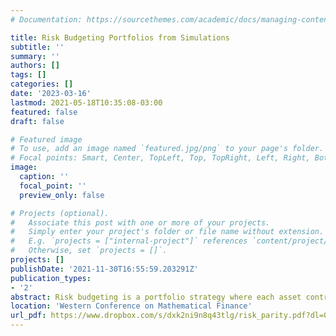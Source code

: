 ```yaml
---
# Documentation: https://sourcethemes.com/academic/docs/managing-content/

title: Risk Budgeting Portfolios from Simulations
subtitle: ''
summary: ''
authors: []
tags: []
categories: []
date: '2023-03-16'
lastmod: 2021-05-18T10:35:08-03:00
featured: false
draft: false

# Featured image
# To use, add an image named `featured.jpg/png` to your page's folder.
# Focal points: Smart, Center, TopLeft, Top, TopRight, Left, Right, BottomLeft, Bottom, BottomRight.
image:
  caption: ''
  focal_point: ''
  preview_only: false

# Projects (optional).
#   Associate this post with one or more of your projects.
#   Simply enter your project's folder or file name without extension.
#   E.g. `projects = ["internal-project"]` references `content/project/deep-learning/index.md`.
#   Otherwise, set `projects = []`.
projects: []
publishDate: '2021-11-30T16:55:59.203291Z'
publication_types:
- '2'
abstract: Risk budgeting is a portfolio strategy where each asset contributes a prespecified amount to the aggregate risk of the portfolio. In this work, we propose a numerical framework that uses only simulations of returns for estimating risk budgeting portfolios. Specifically, we provide a Sample Average Approximation (SAA) algorithm with cutting planes, and a Stochastic Gradient Decent algorithm, tailored to the risk budgeting portfolio for the Expected Shortfall. We illustrate different risk budgeting portfolios, constructed using a especially designed Julia package, on real financial data and compare it to classical portfolio strategies.
location: 'Western Conference on Mathematical Finance'
url_pdf: https://www.dropbox.com/s/dxk2ni9n8q43tlg/risk_parity.pdf?dl=0
---
```

